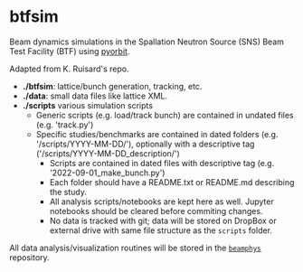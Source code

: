 # btfsim

Beam dynamics simulations in the Spallation Neutron Source (SNS) Beam Test Facility (BTF) using [pyorbit](https://github.com/PyORBIT-Collaboration/py-orbit).

Adapted from K. Ruisard's repo.

* **./btfsim**: lattice/bunch generation, tracking, etc.
* **./data**: small data files like lattice XML.
* **./scripts** various simulation scripts
    * Generic scripts (e.g. load/track bunch) are contained in undated files (e.g. 'track.py')
    * Specific studies/benchmarks are contained in dated folders (e.g. '/scripts/YYYY-MM-DD/'), optionally with a descriptive tag ('/scripts/YYYY-MM-DD_description/')
        * Scripts are contained in dated files with descriptive tag (e.g. '2022-09-01_make_bunch.py')
        * Each folder should have a README.txt or README.md describing the study.
        * All analysis scripts/notebooks are kept here as well. Jupyter notebooks should be cleared before commiting changes.
        * No data is tracked with git; data will be stored on DropBox or external drive with same file structure as the `scripts` folder.
        
All data analysis/visualization routines will be stored in the [`beamphys`](https://github.com/austin-hoover/beamphys) repository. 
